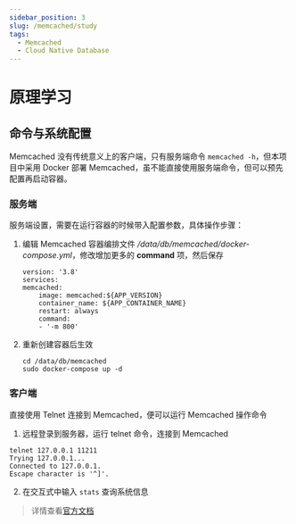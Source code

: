 ```yaml
---
sidebar_position: 3
slug: /memcached/study
tags:
  - Memcached 
  - Cloud Native Database
---
```


# 原理学习

## 命令与系统配置

Memcached 没有传统意义上的客户端，只有服务端命令 `memcached -h`，但本项目中采用 Docker 部署 Memcached，虽不能直接使用服务端命令，但可以预先配置再启动容器。  

### 服务端

服务端设置，需要在运行容器的时候带入配置参数，具体操作步骤：  

1. 编辑 Memcached 容器编排文件 */data/db/memcached/docker-compose.yml*，修改增加更多的 **command** 项，然后保存
    ```
    version: '3.8'
    services:
    memcached:
        image: memcached:${APP_VERSION}
        container_name: ${APP_CONTAINER_NAME}
        restart: always
        command:
        - '-m 800'

    ```

2. 重新创建容器后生效
   ```
   cd /data/db/memcached
   sudo docker-compose up -d
   ```

### 客户端

直接使用 Telnet 连接到 Memcached，便可以运行 Memcached 操作命令

1. 远程登录到服务器，运行 telnet 命令，连接到 Memcached
```
telnet 127.0.0.1 11211
Trying 127.0.0.1...
Connected to 127.0.0.1.
Escape character is '^]'.
```

2. 在交互式中输入 `stats` 查询系统信息

> 详情查看[官方文档](https://github.com/memcached/memcached/wiki/Commands)